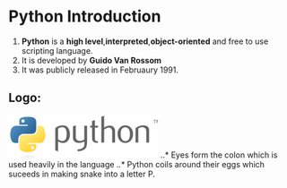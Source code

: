 # Python Introduction

1. **Python** is a **high level**,**interpreted**,**object-oriented** and free to use scripting language.
2. It is developed by **Guido Van Rossom**
3. It was publicly released in Februaury 1991.

## Logo:
![Logo](Python&#32;Logo.png)
..* Eyes form the colon which is used heavily in the language
..* Python coils around their eggs which suceeds in making snake into a letter P.
  
